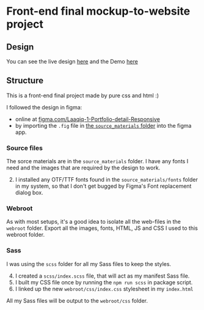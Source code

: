 # Front-end final mockup-to-website project

## Design

You can see the live design [here](https://front-end-final-peta.netlify.app/) and the Demo [here]()

## Structure

This is a front-end final project made by pure css and html :)

I followed the design in figma:

- online at [figma.com/Laaqiq-1-Portfolio-detail-Responsive](https://www.figma.com/file/VgF87mULloYb7HZ1EMCRzU/Laaqiq-1-Portfolio-detail-Responsive?node-id=0%3A1)
- by importing the `.fig` file in [the `source_materials` folder](./source_materials/) into the figma app.

### Source files

The sorce materials are in the `source_materials` folder. I have any fonts I need and the images that are required by the design to work.

2. I installed any OTF/TTF fonts found in the `source_materials/fonts` folder in my system, so that I don't get bugged by Figma's Font replacement dialog box.

### Webroot

As with most setups, it's a good idea to isolate all the web-files in the `webroot` folder.
Export all the images, fonts, HTML, JS and CSS I used to this webroot folder.

### Sass

I was using the `scss` folder for all my Sass files to keep the styles.

4. I created a `scss/index.scss` file, that will act as my manifest Sass file.
5. I built my CSS file once by running the `npm run scss` in package script.
6. I linked up the new `webroot/css/index.css` stylesheet in my `index.html`

All my Sass files will be output to the `webroot/css` folder.